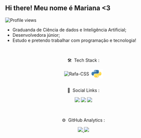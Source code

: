 ## Hi there! Meu nome é Mariana <3 

<p align="left"> <img src="https://komarev.com/ghpvc/?username=marianamartiyns&color=blue" alt="Profile views" /> </p>

- Graduanda de Ciência de dados e Inteligência Artificial;
- Desenvolvedora júnior;
- Estudo e pretendo trabalhar com programação e tecnologia!
<br><br>
</div>
  
  ## 
  
<div align="center">

  
🛠 &nbsp;Tech Stack :

  <img align="center" alt="Rafa-CSS" height="30" width="40" src="https://cdn.jsdelivr.net/gh/devicons/devicon/icons/mysql/mysql-plain-wordmark.svg">
  <img align="center" alt="Rafa-Python" height="30" width="40" src="https://raw.githubusercontent.com/devicons/devicon/master/icons/python/python-original.svg" 
<br><br>      
</div>
  
  ## 
  
<div align="center">
  
 📩 &nbsp;Social Links :
  
  <a href="https://instagram.com/marianamartiyns" target="_blank"><img src="https://img.shields.io/badge/-Instagram-%23E4405F?style=for-the-badge&logo=instagram&logoColor=white" target="_blank"></a>
  <a href = "mailto:marianamatiyns@gmail.com"><img src="https://img.shields.io/badge/-Gmail-%23333?style=for-the-badge&logo=gmail&logoColor=white" target="_blank"></a>
  <a href="https://www.linkedin.com/in/profile-mariana-martins" target="_blank"><img src="https://img.shields.io/badge/-LinkedIn-%230077B5?style=for-the-badge&logo=linkedin&logoColor=white" target="_blank"></a> 
<br><br> 
<div align="center">
  
  ##
  
  ⚙️ &nbsp;GitHub Analytics :

  <a href="https://github.com/marianamartiyns">
  <img height="150em" src="https://github-readme-stats.vercel.app/api?username=marianamartiyns&show_icons=true&theme=dracula&include_all_commits=true&count_private=true"/>
  <img height="150em" src="https://github-readme-stats.vercel.app/api/top-langs/?username=marianamartiyns&layout=compact&langs_count=7&theme=dracula"/>
